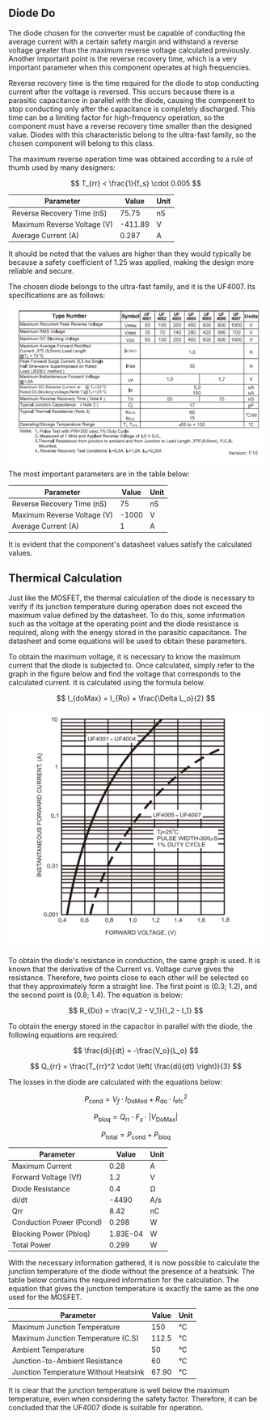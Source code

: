 ## Diode Do

The diode chosen for the converter must be capable of conducting the average current with a certain safety margin and withstand a reverse voltage greater than the maximum reverse voltage calculated previously. Another important point is the reverse recovery time, which is a very important parameter when this component operates at high frequencies.

Reverse recovery time is the time required for the diode to stop conducting current after the voltage is reversed. This occurs because there is a parasitic capacitance in parallel with the diode, causing the component to stop conducting only after the capacitance is completely discharged. This time can be a limiting factor for high-frequency operation, so the component must have a reverse recovery time smaller than the designed value. Diodes with this characteristic belong to the ultra-fast family, so the chosen component will belong to this class.

The maximum reverse operation time was obtained according to a rule of thumb used by many designers:

$$ T_{rr} < \frac{1}{f_s} \cdot 0.005 $$

<table align="center">
  <thead>
    <tr>
      <th><strong>Parameter</strong></th>
      <th><strong>Value</strong></th>
      <th><strong>Unit</strong></th>
    </tr>
  </thead>
  <tbody>
    <tr>
      <td>Reverse Recovery Time (nS)</td>
      <td>75.75</td>
      <td>nS</td>
    </tr>
    <tr>
      <td>Maximum Reverse Voltage (V)</td>
      <td>-411.89</td>
      <td>V</td>
    </tr>
    <tr>
      <td>Average Current (A)</td>
      <td>0.287</td>
      <td>A</td>
    </tr>
  </tbody>
</table>

It should be noted that the values are higher than they would typically be because a safety coefficient of 1.25 was applied, making the design more reliable and secure.

The chosen diode belongs to the ultra-fast family, and it is the UF4007. Its specifications are as follows:

<p align="center">
  <img src="/images/components/Diodo/SpecificationsUF4007.png" alt="UF4007 specification">
</p>

The most important parameters are in the table below:

<table align="center">
  <thead>
    <tr>
      <th><strong>Parameter</strong></th>
      <th><strong>Value</strong></th>
      <th><strong>Unit</strong></th>
    </tr>
  </thead>
  <tbody>
    <tr>
      <td>Reverse Recovery Time (nS)</td>
      <td>75</td>
      <td>nS</td>
    </tr>
    <tr>
      <td>Maximum Reverse Voltage (V)</td>
      <td>-1000</td>
      <td>V</td>
    </tr>
    <tr>
      <td>Average Current (A)</td>
      <td>1</td>
      <td>A</td>
    </tr>
  </tbody>
</table>

It is evident that the component's datasheet values satisfy the calculated values.

## Thermical Calculation

Just like the MOSFET, the thermal calculation of the diode is necessary to verify if its junction temperature during operation does not exceed the maximum value defined by the datasheet. To do this, some information such as the voltage at the operating point and the diode resistance is required, along with the energy stored in the parasitic capacitance. The datasheet and some equations will be used to obtain these parameters.

To obtain the maximum voltage, it is necessary to know the maximum current that the diode is subjected to. Once calculated, simply refer to the graph in the figure below and find the voltage that corresponds to the calculated current. It is calculated using the formula below.

$$ I_{doMax} = I_{Ro} + \frac{\Delta L_o}{2} $$

<p align="center">
  <img src="/images/components/Diodo/FowardVoltage.png" alt="Forward Voltage">
</p>

To obtain the diode's resistance in conduction, the same graph is used. It is known that the derivative of the Current vs. Voltage curve gives the resistance. Therefore, two points close to each other will be selected so that they approximately form a straight line. The first point is (0.3; 1.2), and the second point is (0.8; 1.4). The equation is below:

$$ R_{Do} = \frac{V_2 - V_1}{I_2 - I_1} $$

To obtain the energy stored in the capacitor in parallel with the diode, the following equations are required:

$$ \frac{di}{dt} = -\frac{V_o}{L_o} $$

$$ Q_{rr} = \frac{T_{rr}^2 \cdot \left( \frac{di}{dt} \right)}{3} $$

The losses in the diode are calculated with the equations below:

$$ P_{\text{cond}} = V_f \cdot I_{\text{DoMed}} + R_{\text{do}} \cdot I_{\text{efc}}^2 $$

$$ P_{\text{bloq}} = Q_{\text{rr}} \cdot F_s \cdot |V_{\text{DoMax}}| $$

$$ P_{\text{total}} = P_{\text{cond}} + P_{\text{bloq}} $$

<table align="center">
  <thead>
    <tr>
      <th><strong>Parameter</strong></th>
      <th><strong>Value</strong></th>
      <th><strong>Unit</strong></th>
    </tr>
  </thead>
  <tbody>
    <tr>
      <td>Maximum Current</td>
      <td>0.28</td>
      <td>A</td>
    </tr>
    <tr>
      <td>Forward Voltage (Vf)</td>
      <td>1.2</td>
      <td>V</td>
    </tr>
    <tr>
      <td>Diode Resistance</td>
      <td>0.4</td>
      <td>Ω</td>
    </tr>
    <tr>
      <td>di/dt</td>
      <td>-4490</td>
      <td>A/s</td>
    </tr>
    <tr>
      <td>Qrr</td>
      <td>8.42</td>
      <td>nC</td>
    </tr>
    <tr>
      <td>Conduction Power (Pcond)</td>
      <td>0.298</td>
      <td>W</td>
    </tr>
    <tr>
      <td>Blocking Power (Pbloq)</td>
      <td>1.83E-04</td>
      <td>W</td>
    </tr>
    <tr>
      <td>Total Power</td>
      <td>0.299</td>
      <td>W</td>
    </tr>
  </tbody>
</table>

With the necessary information gathered, it is now possible to calculate the junction temperature of the diode without the presence of a heatsink. The table below contains the required information for the calculation. The equation that gives the junction temperature is exactly the same as the one used for the MOSFET.

<table align="center">
  <thead>
    <tr>
      <th><strong>Parameter</strong></th>
      <th><strong>Value</strong></th>
      <th><strong>Unit</strong></th>
    </tr>
  </thead>
  <tbody>
    <tr>
      <td>Maximum Junction Temperature</td>
      <td>150</td>
      <td>°C</td>
    </tr>
    <tr>
      <td>Maximum Junction Temperature (C.S)</td>
      <td>112.5</td>
      <td>°C</td>
    </tr>
    <tr>
      <td>Ambient Temperature</td>
      <td>50</td>
      <td>°C</td>
    </tr>
    <tr>
      <td>Junction-to-Ambient Resistance</td>
      <td>60</td>
      <td>°C</td>
    </tr>
    <tr>
      <td>Junction Temperature Without Heatsink</td>
      <td>67.90</td>
      <td>°C</td>
    </tr>
  </tbody>
</table>

It is clear that the junction temperature is well below the maximum temperature, even when considering the safety factor. Therefore, it can be concluded that the UF4007 diode is suitable for operation.